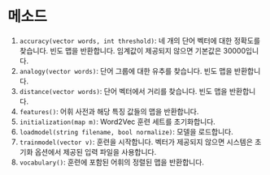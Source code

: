 # 메소드

1. `accuracy(vector words, int threshold)`: 네 개의 단어 벡터에 대한 정확도를 찾습니다. 빈도 맵을 반환합니다. 임계값이 제공되지 않으면 기본값은 30000입니다.
2. `analogy(vector words)`: 단어 그룹에 대한 유추를 찾습니다. 빈도 맵을 반환합니다.
3. `distance(vector words)`: 단어 벡터에서 거리를 찾습니다. 빈도 맵을 반환합니다.
4. `features()`: 어휘 사전과 해당 특징 값들의 맵을 반환합니다.
5. `initialization(map m)`: Word2Vec 훈련 세트를 초기화합니다.
6. `loadmodel(string filename, bool normalize)`: 모델을 로드합니다.
7. `trainmodel(vector v)`: 훈련을 시작합니다. 벡터가 제공되지 않으면 시스템은 초기화 옵션에서 제공된 입력 파일을 사용합니다.
8. `vocabulary()`: 훈련에 포함된 어휘의 정렬된 맵을 반환합니다.